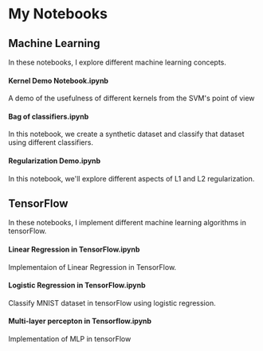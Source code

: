 # My Notebooks
## Machine Learning
In these notebooks, I explore different machine learning concepts.
#### Kernel Demo Notebook.ipynb
A demo of the usefulness of different kernels from the SVM's point of view
#### Bag of classifiers.ipynb
In this notebook, we create a synthetic dataset and classify that dataset using different classifiers.
#### Regularization Demo.ipynb
In this notebook, we'll explore different aspects of L1 and L2 regularization.

## TensorFlow
In these notebooks, I implement different machine learning algorithms in tensorFlow.
#### Linear Regression in TensorFlow.ipynb
Implementaion of Linear Regression in TensorFlow.
#### Logistic Regression in TensorFlow.ipynb
Classify MNIST dataset in tensorFlow using logistic regression.
#### Multi-layer percepton in Tensorflow.ipynb
Implementation of MLP in tensorFlow
